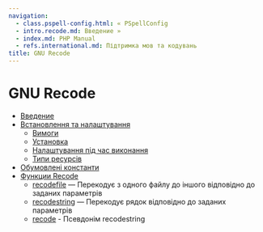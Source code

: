 ```yaml
---
navigation:
  - class.pspell-config.html: « PSpellConfig
  - intro.recode.md: Введение »
  - index.md: PHP Manual
  - refs.international.md: Підтримка мов та кодувань
title: GNU Recode
---
```

# GNU Recode

-   [Введение](intro.recode.md)
-   [Встановлення та налаштування](recode.setup.md)
    -   [Вимоги](recode.requirements.md)
    -   [Установка](recode.installation.md)
    -   [Налаштування під час виконання](recode.configuration.md)
    -   [Типи ресурсів](recode.resources.md)
-   [Обумовлені константи](recode.constants.md)
-   [Функции Recode](ref.recode.md)
    -   [recodefile](function.recode-file.md) — Перекодує з одного файлу до іншого відповідно до заданих параметрів
    -   [recodestring](function.recode-string.md) — Перекодує рядок відповідно до заданих параметрів
    -   [recode](function.recode.md) - Псевдонім recodestring
